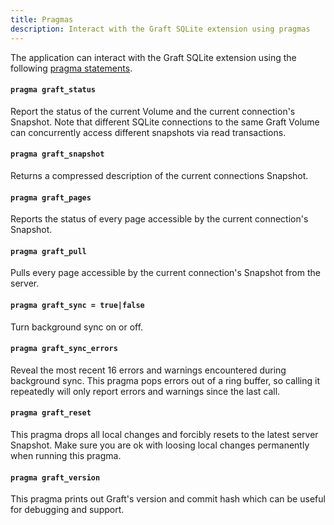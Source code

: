 ```yaml
---
title: Pragmas
description: Interact with the Graft SQLite extension using pragmas
---
```


The application can interact with the Graft SQLite extension using the following [pragma statements].

[pragma statements]: https://www.sqlite.org/pragma.html

#### **`pragma graft_status`**

Report the status of the current Volume and the current connection's Snapshot. Note that different SQLite connections to the same Graft Volume can concurrently access different snapshots via read transactions.

#### **`pragma graft_snapshot`**

Returns a compressed description of the current connections Snapshot.

#### **`pragma graft_pages`**

Reports the status of every page accessible by the current connection's Snapshot.

#### **`pragma graft_pull`**

Pulls every page accessible by the current connection's Snapshot from the server.

#### **`pragma graft_sync = true|false`**

Turn background sync on or off.

#### **`pragma graft_sync_errors`**

Reveal the most recent 16 errors and warnings encountered during background sync. This pragma pops errors out of a ring buffer, so calling it repeatedly will only report errors and warnings since the last call.

#### **`pragma graft_reset`**

This pragma drops all local changes and forcibly resets to the latest server Snapshot. Make sure you are ok with loosing local changes permanently when running this pragma.

#### **`pragma graft_version`**

This pragma prints out Graft's version and commit hash which can be useful for debugging and support.
